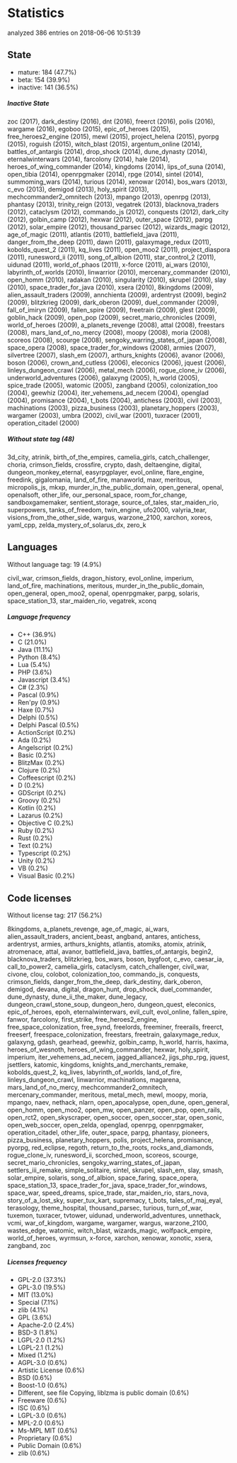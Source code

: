 [comment]: # (autogenerated content, do not edit)
# Statistics

analyzed 386 entries on 2018-06-06 10:51:39

## State

- mature: 184 (47.7%)
- beta: 154 (39.9%)
- inactive: 141 (36.5%)

##### Inactive State

zoc (2017), dark_destiny (2016), dnt (2016), freerct (2016), polis (2016), wargame (2016), egoboo (2015), epic_of_heroes (2015), free_heroes2_engine (2015), mewl (2015), project_helena (2015), pyorpg (2015), roguish (2015), witch_blast (2015), argentum_online (2014), battles_of_antargis (2014), drop_shock (2014), dune_dynasty (2014), eternalwinterwars (2014), farcolony (2014), hale (2014), heroes_of_wing_commander (2014), kingdoms (2014), lips_of_suna (2014), open_tibia (2014), openrpgmaker (2014), rpge (2014), sintel (2014), summoming_wars (2014), turious (2014), xenowar (2014), bos_wars (2013), c_evo (2013), demigod (2013), holy_spirit (2013), mechcommander2_omnitech (2013), mpango (2013), openrpg (2013), phantasy (2013), trinity_reign (2013), vegatrek (2013), blacknova_traders (2012), cataclysm (2012), commando_js (2012), conquests (2012), dark_city (2012), golbin_camp (2012), hexwar (2012), outer_space (2012), parpg (2012), solar_empire (2012), thousand_parsec (2012), wizards_magic (2012), age_of_magic (2011), atlantis (2011), battlefield_java (2011), danger_from_the_deep (2011), dawn (2011), galaxymage_redux (2011), kobolds_quest_2 (2011), kq_lives (2011), open_moo2 (2011), project_diaspora (2011), runesword_ii (2011), song_of_albion (2011), star_control_2 (2011), uidunad (2011), world_of_phaos (2011), x-force (2011), ai_wars (2010), labyrinth_of_worlds (2010), linwarrior (2010), mercenary_commander (2010), open_homm (2010), radakan (2010), singularity (2010), skrupel (2010), slay (2010), space_trader_for_java (2010), xsera (2010), 8kingdoms (2009), alien_assault_traders (2009), annchienta (2009), ardentryst (2009), begin2 (2009), blitzkrieg (2009), dark_oberon (2009), duel_commander (2009), fall_of_imiryn (2009), fallen_spire (2009), freetrain (2009), glest (2009), goblin_hack (2009), open_pop (2009), secret_mario_chronicles (2009), world_of_heroes (2009), a_planets_revenge (2008), attal (2008), freestars (2008), mars_land_of_no_mercy (2008), moopy (2008), moria (2008), scoreos (2008), scourge (2008), sengoky_warring_states_of_japan (2008), space_opera (2008), space_trader_for_windows (2008), armies (2007), silvertree (2007), slash_em (2007), arthurs_knights (2006), avanor (2006), boson (2006), crown_and_cutless (2006), eleconics (2006), jquest (2006), linleys_dungeon_crawl (2006), metal_mech (2006), rogue_clone_iv (2006), underworld_adventures (2006), galaxyng (2005), h_world (2005), spice_trade (2005), watomic (2005), zangband (2005), colonization_too (2004), geewhiz (2004), iter_vehemens_ad_necem (2004), openglad (2004), promisance (2004), t_bots (2004), antichess (2003), civil (2003), machinations (2003), pizza_business (2003), planetary_hoppers (2003), wargamer (2003), umbra (2002), civil_war (2001), tuxracer (2001), operation_citadel (2000)

##### Without state tag (48)

3d_city, atrinik, birth_of_the_empires, camelia_girls, catch_challenger, choria, crimson_fields, crossfire, crypto, dash, deltaengine, digital, dungeon_monkey_eternal, easyrpgplayer, evol_online, flare_engine, freedink, gigalomania, land_of_fire, manaworld, maxr, meritous, micropolis_js, mkxp, murder_in_the_public_domain, open_general, openal, openalsoft, other_life, our_personal_space, room_for_change, sandboxgamemaker, sentient_storage, source_of_tales, star_maiden_rio, superpowers, tanks_of_freedom, twin_engine, ufo2000, valyria_tear, visions_from_the_other_side, wargus, warzone_2100, xarchon, xoreos, yaml_cpp, zelda_mystery_of_solarus_dx, zero_k

## Languages

Without language tag: 19 (4.9%)

civil_war, crimson_fields, dragon_history, evol_online, imperium, land_of_fire, machinations, meritous, murder_in_the_public_domain, open_general, open_moo2, openal, openrpgmaker, parpg, solaris, space_station_13, star_maiden_rio, vegatrek, xconq

##### Language frequency

- C++ (36.9%)
- C (21.0%)
- Java (11.1%)
- Python (8.4%)
- Lua (5.4%)
- PHP (3.6%)
- Javascript (3.4%)
- C# (2.3%)
- Pascal (0.9%)
- Ren'py (0.9%)
- Haxe (0.7%)
- Delphi (0.5%)
- Delphi Pascal (0.5%)
- ActionScript (0.2%)
- Ada (0.2%)
- Angelscript (0.2%)
- Basic (0.2%)
- BlitzMax (0.2%)
- Clojure (0.2%)
- Coffeescript (0.2%)
- D (0.2%)
- GDScript (0.2%)
- Groovy (0.2%)
- Kotlin (0.2%)
- Lazarus (0.2%)
- Objective C (0.2%)
- Ruby (0.2%)
- Rust (0.2%)
- Text (0.2%)
- Typescript (0.2%)
- Unity (0.2%)
- VB (0.2%)
- Visual Basic (0.2%)

## Code licenses

Without license tag: 217 (56.2%)

8kingdoms, a_planets_revenge, age_of_magic, ai_wars, alien_assault_traders, ancient_beast, angband, antares, antichess, ardentryst, armies, arthurs_knights, atlantis, atomiks, atomix, atrinik, atromenace, attal, avanor, battlefield_java, battles_of_antargis, begin2, blacknova_traders, blitzkrieg, bos_wars, boson, bygfoot, c_evo, caesar_ia, call_to_power2, camelia_girls, cataclysm, catch_challenger, civil_war, civone, clou, colobot, colonization_too, commando_js, conquests, crimson_fields, danger_from_the_deep, dark_destiny, dark_oberon, demigod, devana, digital, dragon_hunt, drop_shock, duel_commander, dune_dynasty, dune_ii_the_maker, dune_legacy, dungeon_crawl_stone_soup, dungeon_hero, dungeon_quest, eleconics, epic_of_heroes, epoh, eternalwinterwars, evil_cult, evol_online, fallen_spire, fanwor, farcolony, first_strike, free_heroes2_engine, free_space_colonization, free_synd, freelords, freeminer, freerails, freerct, freeserf, freespace_colonization, freestars, freetrain, galaxymage_redux, galaxyng, gdash, gearhead, geewhiz, golbin_camp, h_world, harris, haxima, heroes_of_wesnoth, heroes_of_wing_commander, hexwar, holy_spirit, imperium, iter_vehemens_ad_necem, jagged_alliance2, jigs_php_rpg, jquest, jsettlers, katomic, kingdoms, knights_and_merchants_remake, kobolds_quest_2, kq_lives, labyrinth_of_worlds, land_of_fire, linleys_dungeon_crawl, linwarrior, machinations, magarena, mars_land_of_no_mercy, mechcommander2_omnitech, mercenary_commander, meritous, metal_mech, mewl, moopy, moria, mpango, naev, nethack, nlarn, open_apocalypse, open_dune, open_general, open_homm, open_moo2, open_mw, open_panzer, open_pop, open_rails, open_rct2, open_skyscraper, open_soccer, open_soccer_star, open_sonic, open_web_soccer, open_zelda, openglad, openrpg, openrpgmaker, operation_citadel, other_life, outer_space, parpg, phantasy, pioneers, pizza_business, planetary_hoppers, polis, project_helena, promisance, pyorpg, red_eclipse, regoth, return_to_the_roots, rocks_and_diamonds, rogue_clone_iv, runesword_ii, scorched_moon, scoreos, scourge, secret_mario_chronicles, sengoky_warring_states_of_japan, settlers_iii_remake, simple_solitaire, sintel, skrupel, slash_em, slay, smash, solar_empire, solaris, song_of_albion, space_faring, space_opera, space_station_13, space_trader_for_java, space_trader_for_windows, space_war, speed_dreams, spice_trade, star_maiden_rio, stars_nova, story_of_a_lost_sky, super_tux_kart, supremacy, t_bots, tales_of_maj_eyal, terasology, theme_hospital, thousand_parsec, turious, turn_of_war, tuxemon, tuxracer, tvtower, uidunad, underworld_adventures, unnethack, vcmi, war_of_kingdom, wargame, wargamer, wargus, warzone_2100, wastes_edge, watomic, witch_blast, wizards_magic, wolfpack_empire, world_of_heroes, wyrmsun, x-force, xarchon, xenowar, xonotic, xsera, zangband, zoc

##### Licenses frequency

- GPL-2.0 (37.3%)
- GPL-3.0 (19.5%)
- MIT (13.0%)
- Special (7.1%)
- zlib (4.1%)
- GPL (3.6%)
- Apache-2.0 (2.4%)
- BSD-3 (1.8%)
- LGPL-2.0 (1.2%)
- LGPL-2.1 (1.2%)
- Mixed (1.2%)
- AGPL-3.0 (0.6%)
- Artistic License (0.6%)
- BSD (0.6%)
- Boost-1.0 (0.6%)
- Different, see file Copying, liblzma is public domain (0.6%)
- Freeware (0.6%)
- ISC (0.6%)
- LGPL-3.0 (0.6%)
- MPL-2.0 (0.6%)
- Ms-MPL MIT (0.6%)
- Proprietary (0.6%)
- Public Domain (0.6%)
- zlib  (0.6%)

